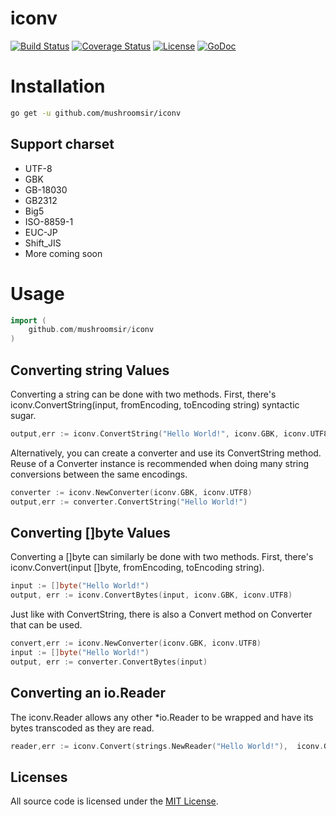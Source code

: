 # iconv
[![Build Status](https://img.shields.io/travis/mushroomsir/iconv.svg?style=flat-square)](https://travis-ci.org/mushroomsir/iconv)
[![Coverage Status](http://img.shields.io/coveralls/mushroomsir/iconv.svg?style=flat-square)](https://coveralls.io/github/mushroomsir/iconv?branch=master)
[![License](http://img.shields.io/badge/license-mit-blue.svg?style=flat-square)](https://github.com/mushroomsir/iconv/blob/master/LICENSE)
[![GoDoc](http://img.shields.io/badge/go-documentation-blue.svg?style=flat-square)](http://godoc.org/github.com/mushroomsir/iconv)

# Installation

```sh
go get -u github.com/mushroomsir/iconv
```
## Support charset
- UTF-8
- GBK 
- GB-18030
- GB2312
- Big5
- ISO-8859-1
- EUC-JP
- Shift_JIS
- More coming soon

# Usage
```go
import (
	github.com/mushroomsir/iconv
)
```
## Converting string Values 

Converting a string can be done with two methods. First, there's
iconv.ConvertString(input, fromEncoding, toEncoding string) syntactic sugar.
```go
output,err := iconv.ConvertString("Hello World!", iconv.GBK, iconv.UTF8)
```

Alternatively, you can create a converter and use its ConvertString method.
Reuse of a Converter instance is recommended when doing many string conversions
between the same encodings.
```go
converter := iconv.NewConverter(iconv.GBK, iconv.UTF8)
output,err := converter.ConvertString("Hello World!")
```

## Converting []byte Values

Converting a []byte can similarly be done with two methods. First, there's
iconv.Convert(input []byte, fromEncoding, toEncoding string). 
```go
input := []byte("Hello World!")
output, err := iconv.ConvertBytes(input, iconv.GBK, iconv.UTF8)
```
Just like with ConvertString, there is also a Convert method on Converter that
can be used.
```go
convert,err := iconv.NewConverter(iconv.GBK, iconv.UTF8)
input := []byte("Hello World!")
output, err := converter.ConvertBytes(input)
```


## Converting an io.Reader

The iconv.Reader allows any other \*io.Reader to be wrapped and have its bytes
transcoded as they are read. 
```go
reader,err := iconv.Convert(strings.NewReader("Hello World!"),  iconv.GBK, iconv.UTF8)
```

## Licenses

All source code is licensed under the [MIT License](https://github.com/mushroomsir/iconv/blob/master/LICENSE).
